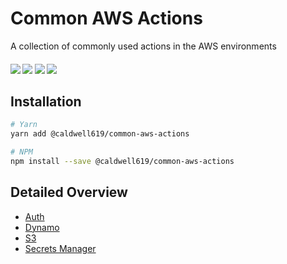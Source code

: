 # Common AWS Actions

A collection of commonly used actions in the AWS environments

<p align="center">
  <h4/>
  <img src="https://img.shields.io/npm/v/@caldwell619/common-aws-actions">
  <img src="https://img.shields.io/bundlephobia/min/@caldwell619/common-aws-actions">
  <img src="https://img.shields.io/github/last-commit/christopher-caldwell/common-aws-actions">
  <img src="https://img.shields.io/npm/types/@caldwell619/common-aws-actions">
</p>


## Installation

```bash
# Yarn
yarn add @caldwell619/common-aws-actions

# NPM
npm install --save @caldwell619/common-aws-actions
```

## Detailed Overview

- [Auth](./docs/auth/README.md)
- [Dynamo](./docs/dynamo/README.md)
- [S3](./docs/s3/README.md)
- [Secrets Manager](./docs/secrets-manager/README.md)

